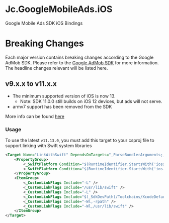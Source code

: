 # Jc.GoogleMobileAds.iOS

Google Mobile Ads SDK iOS Bindings

# Breaking Changes

Each major version contains breaking changes according to the Google AdMob SDK. Please refer to the [Google AdMob SDK](https://developers.google.com/admob/ios/release-notes) for more information.
The headline changes relevant will be listed here.

## v9.x.x to v11.x.x

- The minimum supported version of iOS is now 13.
  - Note: SDK 11.0.0 still builds on iOS 12 devices, but ads will not serve.
- armv7 support has been removed from the SDK

More info can be found [here](https://developers.google.com/admob/ios/migration#migrate_from_v9_to_v10)

### Usage

To use the latest `v11.13.0`, you must add this target to your csproj file to support linking with Swift system libraries

```xml
<Target Name="LinkWithSwift" DependsOnTargets="_ParseBundlerArguments;_DetectSdkLocations" BeforeTargets="_LinkNativeExecutable">
    <PropertyGroup>
        <_SwiftPlatform Condition="$(RuntimeIdentifier.StartsWith('iossimulator-'))">iphonesimulator</_SwiftPlatform>
        <_SwiftPlatform Condition="$(RuntimeIdentifier.StartsWith('ios-'))">iphoneos</_SwiftPlatform>
    </PropertyGroup>
    <ItemGroup>
        <_CustomLinkFlags Include="-L" />
        <_CustomLinkFlags Include="/usr/lib/swift" />
        <_CustomLinkFlags Include="-L" />
        <_CustomLinkFlags Include="$(_SdkDevPath)/Toolchains/XcodeDefault.xctoolchain/usr/lib/swift/$(_SwiftPlatform)" />
        <_CustomLinkFlags Include="-Wl,-rpath" />
        <_CustomLinkFlags Include="-Wl,/usr/lib/swift" />
    </ItemGroup>
</Target>
```
